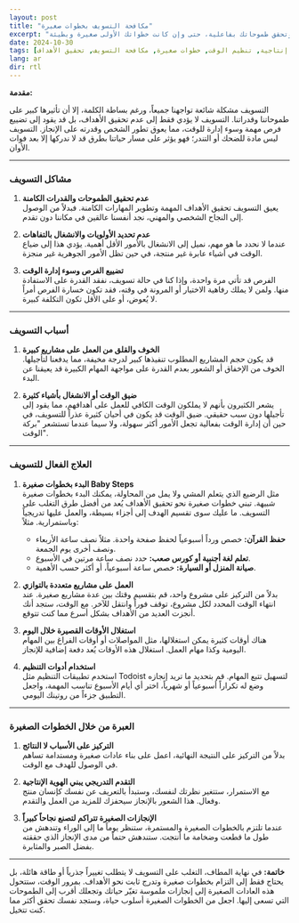 ```yaml
---
layout: post
title: "مكافحة التسويف بخطوات صغيرة"
excerpt: "التسويف هو مشكلة تواجه الكثيرين منا، وتؤثر على طموحاتنا وقدرتنا على الإنجاز. في هذا المقال، نتناول أبرز مشكلات التسويف، أسبابه، وكيفية التغلب عليه من خلال خطوات صغيرة وعادات بسيطة. تعلّم كيف يمكنك بناء هوية منتجة وتحقق طموحاتك بفاعلية، حتى وإن كانت خطواتك الأولى صغيرة وبطيئة."
date: 2024-10-30
tags: [تطوير الذات, إنتاجية, تنظيم الوقت, خطوات صغيرة, مكافحة التسويف, تحقيق الأهداف]
lang: ar
dir: rtl
---
```


**مقدمة:**

التسويف مشكلة شائعة تواجهنا جميعاً، ورغم بساطة الكلمة، إلا أن تأثيرها كبير على طموحاتنا وقدراتنا. التسويف لا يؤدي فقط إلى عدم تحقيق الأهداف، بل قد يقود إلى تضييع فرص مهمة وسوء إدارة للوقت، مما يعوق تطور الشخص وقدرته على الإنجاز. التسويف ليس مادة للضحك أو التندر؛ فهو يؤثر على مسار حياتنا بطرق قد لا ندركها إلا بعد فوات الأوان.

---

### مشاكل التسويف

1. **عدم تحقيق الطموحات والقدرات الكامنة**  
   يعيق التسويف تحقيق الأهداف المهمة وتطوير المهارات الكامنة. فبدلاً من الوصول إلى النجاح الشخصي والمهني، نجد أنفسنا عالقين في مكاننا دون تقدم.

2. **عدم تحديد الأولويات والانشغال بالتفاهات**  
   عندما لا نحدد ما هو مهم، نميل إلى الانشغال بالأمور الأقل أهمية. يؤدي هذا إلى ضياع الوقت في أشياء عابرة غير منتجة، في حين تظل الأمور الجوهرية غير منجزة.

3. **تضييع الفرص وسوء إدارة الوقت**  
   الفرص قد تأتي مرة واحدة، وإذا كنا في حالة تسويف، نفقد القدرة على الاستفادة منها. ولمن لا يملك رفاهية الاختيار أو المرونة في وقته، فقد تكون خسارة الفرص أمراً لا يُعوض، أو على الأقل تكون التكلفة كبيرة.

---

### أسباب التسويف

1. **الخوف والقلق من العمل على مشاريع كبيرة**  
   قد يكون حجم المشاريع المطلوب تنفيذها كبير لدرجة مخيفة، مما يدفعنا لتأجيلها. الخوف من الإخفاق أو الشعور بعدم القدرة على مواجهة المهام الكبيرة قد يعيقنا عن البدء.

2. **ضيق الوقت أو الانشغال بأشياء كثيرة**  
   يشعر الكثيرون بأنهم لا يملكون الوقت الكافي للعمل على أهدافهم، مما يقود إلى تأجيلها دون سبب حقيقي. ضيق الوقت قد يكون في أحيان كثيرة عذراً للتسويف، في حين أن إدارة الوقت بفعالية تجعل الأمور أكثر سهولة، ولا سيما عندما تستشعر "بركة الوقت".

---

### العلاج الفعال للتسويف

1. **البدء بخطوات صغيرة Baby Steps**  
   مثل الرضيع الذي يتعلم المشي ولا يمل من المحاولة، يمكنك البدء بخطوات صغيرة شبيهة. تبني خطوات صغيرة نحو تحقيق الأهداف يُعد من أفضل طرق التغلب على التسويف. ما عليك سوى تقسيم الهدف إلى أجزاء بسيطة، والعمل عليها تدريجياً وباستمرارية. مثلاً:
   - **حفظ القرآن:** خصص ورداً أسبوعياً لحفظ صفحة واحدة. مثلاً نصف ساعة الأربعاء ونصف أخرى يوم الجمعة.
   - **تعلم لغة أجنبية أو كورس صعب:** حدد نصف ساعة مرتين في الأسبوع.
   - **صيانة المنزل أو السيارة:** خصص ساعة أسبوعياً، أو أكثر حسب الأهمية.

2. **العمل على مشاريع متعددة بالتوازي**  
   بدلاً من التركيز على مشروع واحد، قم بتقسيم وقتك بين عدة مشاريع صغيرة. عند انتهاء الوقت المحدد لكل مشروع، توقف فوراً وانتقل للآخر. مع الوقت، ستجد أنك أنجزت العديد من الأهداف بشكل أسرع مما كنت تتوقع.

3. **استغلال الأوقات القصيرة خلال اليوم**  
   هناك أوقات كثيرة يمكن استغلالها، مثل المواصلات أو أوقات الفراغ بين المهام اليومية وكذا مهام العمل. استغلال هذه الأوقات يُعد دفعة إضافية للإنجاز.

4. **استخدام أدوات التنظيم**  
   استخدم تطبيقات التنظيم مثل Todoist لتسهيل تتبع المهام. قم بتحديد ما تريد إنجازه وضع له تكراراً أسبوعياً أو شهرياً، اختر أي أيام الأسبوع تناسب المهمة، واجعل التطبيق جزءاً من روتينك اليومي.

---

### العبرة من خلال الخطوات الصغيرة

1. **التركيز على الأسباب لا النتائج**  
   بدلاً من التركيز على النتيجة النهائية، اعمل على بناء عادات صغيرة ومستدامة تساهم في الوصول للهدف مع الوقت.

2. **التقدم التدريجي يبني الهوية الإنتاجية**  
   مع الاستمرار، ستتغير نظرتك لنفسك، وستبدأ بالتعريف عن نفسك كإنسان منتج وفعال. هذا الشعور بالإنجاز سيحفزك للمزيد من العمل والتقدم.

3. **الإنجازات الصغيرة تتراكم لتصنع نجاحاً كبيراً**  
   عندما تلتزم بالخطوات الصغيرة والمستمرة، ستنظر يوماً ما إلى الوراء وتندهش من طول ما قطعت وضخامة ما أنتجت. ستندهش حتماً من مدى الإنجاز الذي حققته بفضل الصبر والمثابرة.

---

**خاتمة:**
في نهاية المطاف، التغلب على التسويف لا يتطلب تغييراً جذرياً أو طاقة هائلة، بل يحتاج فقط إلى التزام بخطوات صغيرة وتدرج ثابت نحو الأهداف. بمرور الوقت، ستتحول هذه العادات الصغيرة إلى إنجازات ملموسة تغيّر حياتك وتجعلك أقرب إلى الطموحات التي تسعى إليها. اجعل من الخطوات الصغيرة أسلوب حياة، وستجد نفسك تحقق أكثر مما كنت تتخيل.

